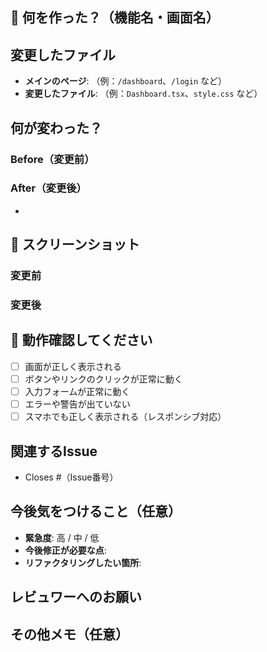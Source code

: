## 🔧 何を作った？（機能名・画面名）
<!-- 今回何を実装したか教えてください。1つのPRにつき1つの機能が理想です -->

## 変更したファイル
<!-- どのファイルを変更したか教えてください -->
- **メインのページ**: （例：`/dashboard`、`/login` など）
- **変更したファイル**: （例：`Dashboard.tsx`、`style.css` など）

## 何が変わった？

### Before（変更前）
<!-- 変更前はどんな状態でしたか？何が問題でしたか？ -->

### After（変更後）
<!-- 変更後はどうなりましたか？何ができるようになりましたか？ -->
- 

## 📸 スクリーンショット
<!-- 可能であれば、変更前後の画面のスクリーンショットを貼り付けてください -->

### 変更前
<!-- 変更前の画面があれば貼り付けてください -->

### 変更後  
<!-- 変更後の画面を貼り付けてください -->

## 🧪 動作確認してください
<!-- レビュワーに確認してもらいたいことをチェックリストにしてください -->
- [ ] 画面が正しく表示される
- [ ] ボタンやリンクのクリックが正常に動く
- [ ] 入力フォームが正常に動く
- [ ] エラーや警告が出ていない
- [ ] スマホでも正しく表示される（レスポンシブ対応）

## 関連するIssue
<!-- このPRで解決するIssueがあれば番号を書いてください -->
- Closes #（Issue番号）

## 今後気をつけること（任意）

- **緊急度**: 高 / 中 / 低
- **今後修正が必要な点**: 
- **リファクタリングしたい箇所**: 

## レビュワーへのお願い
<!-- レビュワーに特に見てもらいたい点があれば書いてください -->

## その他メモ（任意）
<!-- 気づいたこと、TODO、改善点、困ったことなど自由に書いてください -->